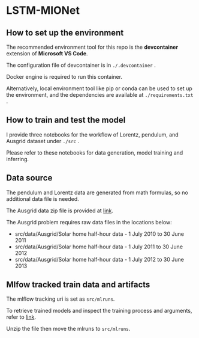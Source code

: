 # LSTM-MIONet

## How to set up the environment

The recommended environment tool for this repo is the **devcontainer** extension of **Microsoft VS Code**.

The configuration file of devcontainer is in `./.devcontainer` . 

Docker engine is required to run this container.

Alternatively, local environment tool like pip or conda can be used to set up the environment, and the dependencies are available at `./requirements.txt` .

## How to train and test the model

I provide three notebooks for the workflow of Lorentz, pendulum, and Ausgrid dataset under `./src` . 

Please refer to these notebooks for data generation, model training and inferring. 

## Data source

The pendulum and Lorentz data are generated from math formulas, so no additional data file is needed.

The Ausgrid data zip file is provided at [link](https://1drv.ms/f/c/d5114f16b2467d66/ErohO9kQs3dEtu44wJrjXwMBcGFycoc8kBF6evk4bMvxhw?e=LStcCz).

The Ausgrid problem requires raw data files in the locations below:

- src/data/Ausgrid/Solar home half-hour data - 1 July 2010 to 30 June 2011
- src/data/Ausgrid/Solar home half-hour data - 1 July 2011 to 30 June 2012
- src/data/Ausgrid/Solar home half-hour data - 1 July 2012 to 30 June 2013

## Mlfow tracked train data and artifacts

The mlflow tracking uri is set as `src/mlruns`.

To retrieve trained models and inspect the training process and arguments, refer to [link](https://1drv.ms/f/c/d5114f16b2467d66/ErohO9kQs3dEtu44wJrjXwMBcGFycoc8kBF6evk4bMvxhw?e=LStcCz).

Unzip the file then move the mlruns to `src/mlruns`.